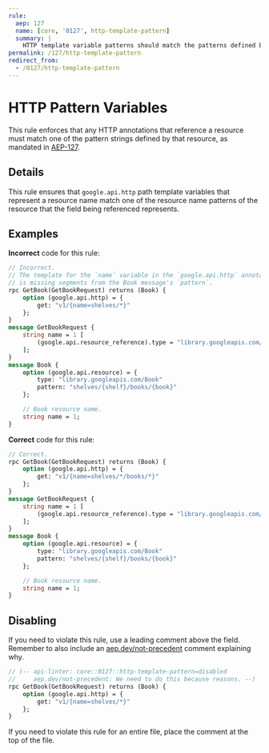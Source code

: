 ```yaml
---
rule:
  aep: 127
  name: [core, '0127', http-template-pattern]
  summary: |
    HTTP template variable patterns should match the patterns defined by their resources.
permalink: /127/http-template-pattern
redirect_from:
  - /0127/http-template-pattern
---
```


# HTTP Pattern Variables

This rule enforces that any HTTP annotations that reference a resource must
match one of the pattern strings defined by that resource, as mandated in
[AEP-127][].

## Details

This rule ensures that `google.api.http` path template variables that represent
a resource name match one of the resource name patterns of the resource that the
field being referenced represents.

## Examples

**Incorrect** code for this rule:

```proto
// Incorrect.
// The template for the `name` variable in the `google.api.http` annotation
// is missing segments from the Book message's `pattern`.
rpc GetBook(GetBookRequest) returns (Book) {
    option (google.api.http) = {
        get: "v1/{name=shelves/*}"
    };
}
message GetBookRequest {
    string name = 1 [
        (google.api.resource_reference).type = "library.googleapis.com/Book"
    ];
}
message Book {
    option (google.api.resource) = {
        type: "library.googleapis.com/Book"
        pattern: "shelves/{shelf}/books/{book}"
    };

    // Book resource name.
    string name = 1;
}
```

**Correct** code for this rule:

```proto
// Correct.
rpc GetBook(GetBookRequest) returns (Book) {
    option (google.api.http) = {
        get: "v1/{name=shelves/*/books/*}"
    };
}
message GetBookRequest {
    string name = 1 [
        (google.api.resource_reference).type = "library.googleapis.com/Book"
    ];
}
message Book {
    option (google.api.resource) = {
        type: "library.googleapis.com/Book"
        pattern: "shelves/{shelf}/books/{book}"
    };

    // Book resource name.
    string name = 1;
}
```

## Disabling

If you need to violate this rule, use a leading comment above the field.
Remember to also include an [aep.dev/not-precedent][] comment explaining why.

```proto
// (-- api-linter: core::0127::http-template-pattern=disabled
//     aep.dev/not-precedent: We need to do this because reasons. --)
rpc GetBook(GetBookRequest) returns (Book) {
    option (google.api.http) = {
        get: "v1/{name=shelves/*}"
    };
}
```

If you need to violate this rule for an entire file, place the comment at the
top of the file.

[aep-127]: https://aep.dev/127
[aep.dev/not-precedent]: https://aep.dev/not-precedent